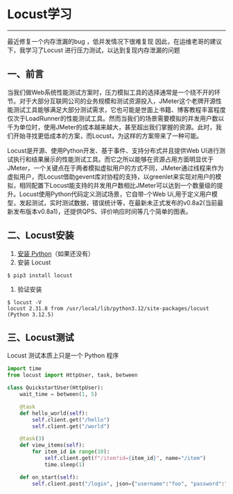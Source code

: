 # Locust学习

-------

 最近修复一个内存泄漏的bug ，低并发情况下很难复现 因此，在运维老哥的建议下，我学习了Locust 进行压力测试，以达到复现内存泄漏的问题

## 一、前言

当我们做Web系统性能测试方案时，压力模拟工具的选择通常是一个绕不开的环节。对于大部分互联网公司的业务规模和测试资源投入，JMeter这个老牌开源性能测试工具能够满足大部分测试需求，它也可能是世面上书籍、博客教程丰富程度仅次于LoadRunner的性能测试工具。然而当我们的场景需要模拟的并发用户数以千为单位时，使用JMeter的成本越来越大，甚至超出我们掌握的资源。此时，我们开始寻找更低成本的方案，而Locust，为这样的方案带来了一种可能。

Locust是开源、使用Python开发、基于事件、支持分布式并且提供Web Ul进行测试执行和结果展示的性能测试工具。而它之所以能够在资源占用方面明显优于JMeter，一个关键点在于两者模拟虚拟用户的方式不同，JMeter通过线程来作为虚拟用户，而Locust借助gevent库对协程的支持，以greenlet来实现对用户的模拟，相同配置下Locust能支持的并发用户数相比JMeter可以达到一个数量级的提升。Locust使用Python代码定义测试场景，它自带-个Web Ui,用于定义用户模型，发起测试，实时测试数据，错误统计等，在最新未正式发布的v0.8a2(当前最新发布版本v0.8a1)，还提供QPS、评价响应时间等几个简单的图表。



## 二、Locust安装

1. [安装 Python](https://docs.python-guide.org/starting/installation/)（如果还没有）
2. 安装 Locust

```
$ pip3 install locust
```

1. 验证安装

```
$ locust -V
locust 2.31.8 from /usr/local/lib/python3.12/site-packages/locust (Python 3.12.5)
```

## 三、Locust测试

Locust 测试本质上只是一个 Python 程序

```python
import time
from locust import HttpUser, task, between

class QuickstartUser(HttpUser):
    wait_time = between(1, 5)

    @task
    def hello_world(self):
        self.client.get("/hello")
        self.client.get("/world")

    @task(3)
    def view_items(self):
        for item_id in range(10):
            self.client.get(f"/item?id={item_id}", name="/item")
            time.sleep(1)

    def on_start(self):
        self.client.post("/login", json={"username":"foo", "password":"bar"})
```


